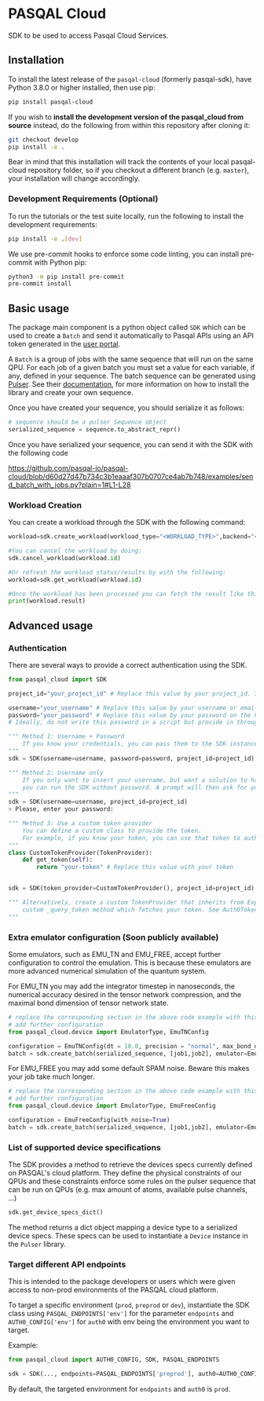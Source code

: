 # PASQAL Cloud

SDK to be used to access Pasqal Cloud Services.

## Installation

To install the latest release of the `pasqal-cloud` (formerly pasqal-sdk), have Python 3.8.0 or higher installed, then use pip:

```bash
pip install pasqal-cloud
```

If you wish to **install the development version of the pasqal_cloud from source** instead, do the following from within this repository after cloning it:

```bash
git checkout develop
pip install -e .
```

Bear in mind that this installation will track the contents of your local
pasqal-cloud repository folder, so if you checkout a different branch (e.g. `master`),
your installation will change accordingly.

### Development Requirements (Optional)

To run the tutorials or the test suite locally, run the following to install the development requirements:

```bash
pip install -e .[dev]
```

We use pre-commit hooks to enforce some code linting, you can install pre-commit with Python pip:
```bash
python3 -m pip install pre-commit
pre-commit install
```

## Basic usage

The package main component is a python object called `SDK` which can be used to create a `Batch` and send it automatically
to Pasqal APIs using an API token generated in the [user portal](https://portal.pasqal.cloud).

A `Batch` is a group of jobs with the same sequence that will run on the same QPU. For each job of a given batch you must set a value for each variable, if any, defined in your sequence.
The batch sequence can be generated using [Pulser](https://github.com/pasqal-io/Pulser). See their [documentation](https://pulser.readthedocs.io/en/stable/),
for more information on how to install the library and create your own sequence.

Once you have created your sequence, you should serialize it as follows:

```python
# sequence should be a pulser Sequence object
serialized_sequence = sequence.to_abstract_repr()
```

Once you have serialized your sequence, you can send it with the SDK with the following code

https://github.com/pasqal-io/pasqal-cloud/blob/d60d27d47b734c3b1eaaaf307b0707ce4ab7b748/examples/send_batch_with_jobs.py?plain=1#L1-L28

### Workload Creation

You can create a workload through the SDK with the following command:
```python
workload=sdk.create_workload(workload_type="<WORKLOAD_TYPE>",backend="<BACKEND>",config={"config_param_1":"value"})

#You can cancel the workload by doing:
sdk.cancel_workload(workload.id)

#Or refresh the workload status/results by with the following:
workload=sdk.get_workload(workload.id)

#Once the workload has been processed you can fetch the result like this:
print(workload.result)
```


## Advanced usage

### Authentication

There are several ways to provide a correct authentication using the SDK.

```python
from pasqal_cloud import SDK

project_id="your_project_id" # Replace this value by your project_id. It can be found on the user portal under the name "group_id". "Groups" have recently been renamed to "projects" and frontend is currently being updated accordingly.

username="your_username" # Replace this value by your username or email on the PASQAL platform.
password="your_password" # Replace this value by your password on the PASQAL platform.
# Ideally, do not write this password in a script but provide in through the command-line or as a secret environment variable.

""" Method 1: Username + Password
    If you know your credentials, you can pass them to the SDK instance on creation.
"""
sdk = SDK(username=username, password=password, project_id=project_id)

""" Method 2: Username only
    If you only want to insert your username, but want a solution to have your password being secret
    you can run the SDK without password. A prompt will then ask for your password
"""
sdk = SDK(username=username, project_id=project_id)
> Please, enter your password:

""" Method 3: Use a custom token provider
    You can define a custom class to provide the token.
    For example, if you know your token, you can use that token to authenticate directly to our APIs as follows.
"""
class CustomTokenProvider(TokenProvider):
    def get_token(self):
        return "your-token" # Replace this value with your token


sdk = SDK(token_provider=CustomTokenProvider(), project_id=project_id)

""" Alternatively, create a custom TokenProvider that inherits from ExpiringTokenProvider. You should define a
    custom _query_token method which fetches your token. See Auth0TokenProvider implementation for an example.
"""
```

### Extra emulator configuration (Soon publicly available)

Some emulators, such as EMU_TN and EMU_FREE, accept further configuration to control the emulation.
This is because these emulators are more advanced numerical simulation of the quantum system.

For EMU_TN you may add the integrator timestep in nanoseconds, the numerical accuracy desired in the tensor network compression, and the maximal bond dimension of tensor network state.

```python
# replace the corresponding section in the above code example with this to
# add further configuration
from pasqal_cloud.device import EmulatorType, EmuTNConfig

configuration = EmuTNConfig(dt = 10.0, precision = "normal", max_bond_dim = 100)
batch = sdk.create_batch(serialized_sequence, [job1,job2], emulator=EmulatorType.EMU_TN, configuration=configuration)
```

For EMU_FREE you may add some default SPAM noise. Beware this makes your job take much longer.

```python
# replace the corresponding section in the above code example with this to
# add further configuration
from pasqal_cloud.device import EmulatorType, EmuFreeConfig

configuration = EmuFreeConfig(with_noise=True)
batch = sdk.create_batch(serialized_sequence, [job1,job2], emulator=EmulatorType.EMU_FREE, configuration=configuration)
```

### List of supported device specifications

The SDK provides a method to retrieve the devices specs currently defined on PASQAL's cloud platform.
They define the physical constraints of our QPUs and these constraints enforce some rules on
the pulser sequence that can be run on QPUs (e.g. max amount of atoms, available pulse channels, ...)

```python
sdk.get_device_specs_dict()
```

The method returns a dict object mapping a device type to a serialized device specs. These specs can be used
to instantiate a `Device` instance in the `Pulser` library.

### Target different API endpoints

This is intended to the package developers or users which were given access to non-prod
environments of the PASQAL cloud platform.

To target a specific environment (`prod`, `preprod` or `dev`), instantiate the SDK class using
`PASQAL_ENDPOINTS['env']` for the parameter `endpoints` and `AUTH0_CONFIG['env']` for
`auth0` with env being the environment you want to target.

Example:

```python
from pasqal_cloud import AUTH0_CONFIG, SDK, PASQAL_ENDPOINTS

sdk = SDK(..., endpoints=PASQAL_ENDPOINTS['preprod'], auth0=AUTH0_CONFIG['preprod'])
```

By default, the targeted environment for `endpoints` and `auth0` is `prod`.
